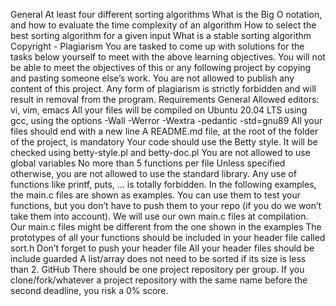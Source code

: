 General At least four different sorting algorithms What is the Big O notation, and how to evaluate the time complexity of an algorithm How to select the best sorting algorithm for a given input What is a stable sorting algorithm Copyright - Plagiarism You are tasked to come up with solutions for the tasks below yourself to meet with the above learning objectives. You will not be able to meet the objectives of this or any following project by copying and pasting someone else’s work. You are not allowed to publish any content of this project. Any form of plagiarism is strictly forbidden and will result in removal from the program. Requirements General Allowed editors: vi, vim, emacs All your files will be compiled on Ubuntu 20.04 LTS using gcc, using the options -Wall -Werror -Wextra -pedantic -std=gnu89 All your files should end with a new line A README.md file, at the root of the folder of the project, is mandatory Your code should use the Betty style. It will be checked using betty-style.pl and betty-doc.pl You are not allowed to use global variables No more than 5 functions per file Unless specified otherwise, you are not allowed to use the standard library. Any use of functions like printf, puts, … is totally forbidden. In the following examples, the main.c files are shown as examples. You can use them to test your functions, but you don’t have to push them to your repo (if you do we won’t take them into account). We will use our own main.c files at compilation. Our main.c files might be different from the one shown in the examples The prototypes of all your functions should be included in your header file called sort.h Don’t forget to push your header file All your header files should be include guarded A list/array does not need to be sorted if its size is less than 2. GitHub There should be one project repository per group. If you clone/fork/whatever a project repository with the same name before the second deadline, you risk a 0% score.
